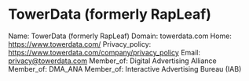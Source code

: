 
# TowerData (formerly RapLeaf)

Name: TowerData (formerly RapLeaf)
Domain: towerdata.com
Home: https://www.towerdata.com/
Privacy_policy: https://www.towerdata.com/company/privacy_policy
Email: privacy@towerdata.com
Member_of: Digital Advertising Alliance
Member_of: DMA_ANA
Member_of: Interactive Advertising Bureau (IAB)
